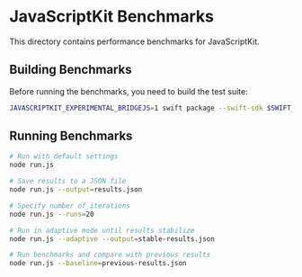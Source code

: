 # JavaScriptKit Benchmarks

This directory contains performance benchmarks for JavaScriptKit.

## Building Benchmarks

Before running the benchmarks, you need to build the test suite:

```bash
JAVASCRIPTKIT_EXPERIMENTAL_BRIDGEJS=1 swift package --swift-sdk $SWIFT_SDK_ID js -c release
```

## Running Benchmarks

```bash
# Run with default settings
node run.js

# Save results to a JSON file
node run.js --output=results.json

# Specify number of iterations
node run.js --runs=20

# Run in adaptive mode until results stabilize
node run.js --adaptive --output=stable-results.json

# Run benchmarks and compare with previous results
node run.js --baseline=previous-results.json
```
